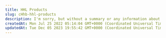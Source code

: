 ```yaml
---
title: HHL Products
slug: cHhb-hhl-products
description: I'm sorry, but without a summary or any information about the document, it is not possible to create an SEO description for it. An SEO description typically highlights key information or the purpose of the document in order to improve its visibility on se
createdAt: Mon Jul 25 2022 05:14:04 GMT+0000 (Coordinated Universal Time)
updatedAt: Tue Dec 05 2023 19:55:42 GMT+0000 (Coordinated Universal Time)
---
```


